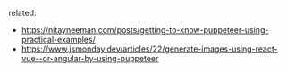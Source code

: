 related:
- https://nitayneeman.com/posts/getting-to-know-puppeteer-using-practical-examples/
- https://www.jsmonday.dev/articles/22/generate-images-using-react-vue--or-angular-by-using-puppeteer